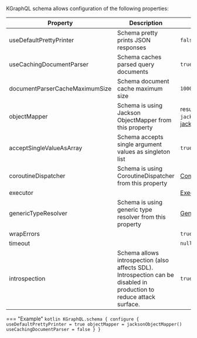 KGraphQL schema allows configuration of the following properties:

| Property                       | Description                                                                                                           | Default value                                                                                                                                                            |
|--------------------------------|-----------------------------------------------------------------------------------------------------------------------|--------------------------------------------------------------------------------------------------------------------------------------------------------------------------|
| useDefaultPrettyPrinter        | Schema pretty prints JSON responses                                                                                   | `false`                                                                                                                                                                  |
| useCachingDocumentParser       | Schema caches parsed query documents                                                                                  | `true`                                                                                                                                                                   |
| documentParserCacheMaximumSize | Schema document cache maximum size                                                                                    | `1000`                                                                                                                                                                   |
| objectMapper                   | Schema is using Jackson ObjectMapper from this property                                                               | result of `jacksonObjectMapper()` from [jackson-kotlin-module](https://github.com/FasterXML/jackson-module-kotlin)                                                       |
| acceptSingleValueAsArray       | Schema accepts single argument values as singleton list                                                               | `true`                                                                                                                                                                   |
| coroutineDispatcher            | Schema is using CoroutineDispatcher from this property                                                                | [CommonPool](https://github.com/Kotlin/kotlinx.coroutines/blob/master/kotlinx-coroutines-core/src/main/kotlin/kotlinx/coroutines/experimental/CommonPool.kt)             |
| executor                       |                                                                                                                       | [Executor.Parallel](https://github.com/aPureBase/KGraphQL/blob/master/kgraphql/src/main/kotlin/com/apurebase/kgraphql/schema/execution/Executor.kt)                      |
| genericTypeResolver            | Schema is using generic type resolver from this property                                                              | [GenericTypeResolver.DEFAULT](https://github.com/aPureBase/KGraphQL/blob/master/kgraphql/src/main/kotlin/com/apurebase/kgraphql/schema/execution/GenericTypeResolver.kt) |
| wrapErrors                     |                                                                                                                       | `true`                                                                                                                                                                   |
| timeout                        |                                                                                                                       | `null`                                                                                                                                                                   |
| introspection                  | Schema allows introspection (also affects SDL). Introspection can be disabled in production to reduce attack surface. | `true`                                                                                                                                                                   |

=== "Example"
    ```kotlin
    KGraphQL.schema {
        configure {
            useDefaultPrettyPrinter = true
            objectMapper = jacksonObjectMapper()
            useCachingDocumentParser = false
        }
    }
    ```

